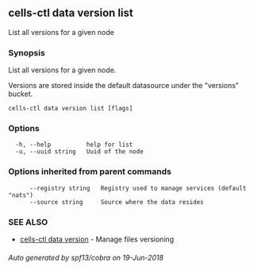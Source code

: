 ## cells-ctl data version list

List all versions for a given node

### Synopsis

List all versions for a given node.

Versions are stored inside the default datasource under the "versions" bucket.


```
cells-ctl data version list [flags]
```

### Options

```
  -h, --help          help for list
  -u, --uuid string   Uuid of the node
```

### Options inherited from parent commands

```
      --registry string   Registry used to manage services (default "nats")
      --source string     Source where the data resides
```

### SEE ALSO

* [cells-ctl data version](cells-ctl-data-version)	 - Manage files versioning

###### Auto generated by spf13/cobra on 19-Jun-2018
